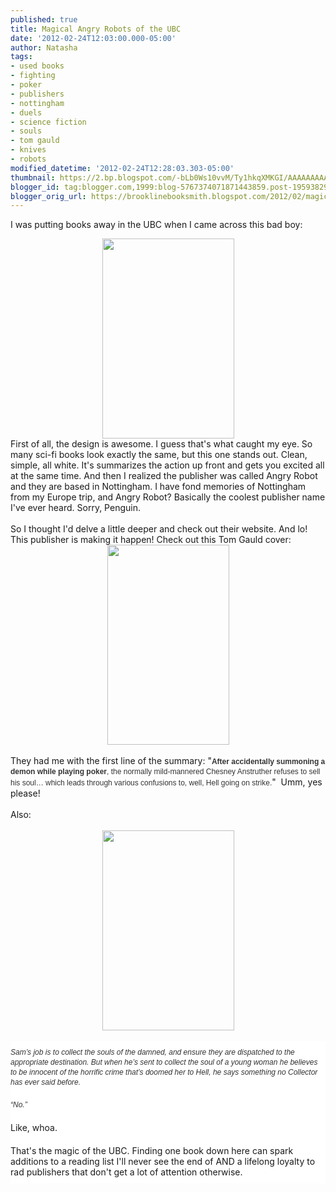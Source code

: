 ```yaml
---
published: true
title: Magical Angry Robots of the UBC
date: '2012-02-24T12:03:00.000-05:00'
author: Natasha
tags:
- used books
- fighting
- poker
- publishers
- nottingham
- duels
- science fiction
- souls
- tom gauld
- knives
- robots
modified_datetime: '2012-02-24T12:28:03.303-05:00'
thumbnail: https://2.bp.blogspot.com/-bLb0Ws10vvM/Ty1hkqXMKGI/AAAAAAAAATo/gPQwuHr6yWU/s72-c/edge_blackthorne.jpg
blogger_id: tag:blogger.com,1999:blog-5767374071871443859.post-1959382950681980935
blogger_orig_url: https://brooklinebooksmith.blogspot.com/2012/02/magical-angry-robots-of-ubc.html
---
```


I was putting books away in the UBC when I came across this bad boy:<br /><div class="separator" style="clear: both; text-align: center;"><a href="https://2.bp.blogspot.com/-bLb0Ws10vvM/Ty1hkqXMKGI/AAAAAAAAATo/gPQwuHr6yWU/s1600/edge_blackthorne.jpg" imageanchor="1" style="margin-left: 1em; margin-right: 1em;"><img border="0" height="320" src="https://2.bp.blogspot.com/-bLb0Ws10vvM/Ty1hkqXMKGI/AAAAAAAAATo/gPQwuHr6yWU/s320/edge_blackthorne.jpg" width="211" /></a></div><div class="separator" style="clear: both; text-align: left;">First of all, the design is awesome. I guess that's what caught my eye. So many sci-fi books look exactly the same, but this one stands out. Clean, simple, all white. It's summarizes the action up front and gets you excited all at the same time. And then I realized the publisher was called Angry Robot and they are based in Nottingham. I have fond memories of Nottingham from my Europe trip, and Angry Robot? Basically the coolest publisher name I've ever heard. Sorry, Penguin.&nbsp;</div><div class="separator" style="clear: both; text-align: left;"><br /></div><div class="" style="clear: both; text-align: left;">So I thought I'd delve a little deeper and check out their website. And lo! This publisher is making it happen! Check out this Tom Gauld cover:&nbsp;</div><div class="separator" style="clear: both; text-align: center;"><a href="https://1.bp.blogspot.com/-e7vy5vwoqpE/Ty1jWztdAzI/AAAAAAAAATw/nx0-SAmaPnM/s1600/thedamnedbusters.jpg" imageanchor="1" style="margin-left: 1em; margin-right: 1em;"><img border="0" height="320" src="https://1.bp.blogspot.com/-e7vy5vwoqpE/Ty1jWztdAzI/AAAAAAAAATw/nx0-SAmaPnM/s320/thedamnedbusters.jpg" width="195" /></a></div><div class="" style="clear: both; text-align: left;"><br /></div><div class="" style="clear: both; text-align: left;">They had me with the first line of the summary: "<strong style="background-attachment: initial; background-clip: initial; background-color: white; background-image: initial; background-origin: initial; border-bottom-width: 0px; border-color: initial; border-image: initial; border-left-width: 0px; border-right-width: 0px; border-style: initial; border-top-width: 0px; color: #333333; font-family: Verdana, Arial, Helvetica, sans-serif; font-size: 12px; line-height: 16px; margin-bottom: 0px; margin-left: 0px; margin-right: 0px; margin-top: 0px; outline-color: initial; outline-style: initial; outline-width: 0px; padding-bottom: 0px; padding-left: 0px; padding-right: 0px; padding-top: 0px; vertical-align: baseline;">After accidentally summoning a demon while playing poker</strong><span style="background-color: white; color: #333333; font-family: Verdana, Arial, Helvetica, sans-serif; font-size: 12px; line-height: 16px;">, the normally mild-mannered Chesney Anstruther refuses to sell his soul… which leads through various confusions to, well, Hell going on strike.</span>" &nbsp;Umm, yes please!</div><div class="" style="clear: both; text-align: left;"><br /></div><div class="" style="clear: both; text-align: left;">Also:&nbsp;</div><div class="" style="clear: both; text-align: left;"><br /></div><div class="separator" style="clear: both; text-align: center;"><a href="https://4.bp.blogspot.com/-9B0nKL9E7CQ/Ty1jXU6yiuI/AAAAAAAAAT4/nTDa3YfS4Lg/s1600/DeadHarvest-v1FINAL.jpg" imageanchor="1" style="margin-left: 1em; margin-right: 1em;"><img border="0" height="320" src="https://4.bp.blogspot.com/-9B0nKL9E7CQ/Ty1jXU6yiuI/AAAAAAAAAT4/nTDa3YfS4Lg/s320/DeadHarvest-v1FINAL.jpg" width="211" /></a></div><br /><div style="background-attachment: initial; background-clip: initial; background-color: white; background-image: initial; background-origin: initial; border-bottom-width: 0px; border-color: initial; border-image: initial; border-left-width: 0px; border-right-width: 0px; border-style: initial; border-top-width: 0px; color: #333333; font-family: Verdana, Arial, Helvetica, sans-serif; font-size: 12px; line-height: 16px; outline-color: initial; outline-style: initial; outline-width: 0px; padding-bottom: 10px; padding-left: 0px; padding-right: 0px; padding-top: 10px; text-align: left; vertical-align: baseline;"><i>Sam’s job is to collect the souls of the damned, and ensure they are dispatched to the appropriate destination. But when he’s sent to collect the soul of a young woman he believes to be innocent of the horrific crime that’s doomed her to Hell, he says something no Collector has ever said before.</i></div><div style="background-attachment: initial; background-clip: initial; background-color: white; background-image: initial; background-origin: initial; border-bottom-width: 0px; border-color: initial; border-image: initial; border-left-width: 0px; border-right-width: 0px; border-style: initial; border-top-width: 0px; color: #333333; font-family: Verdana, Arial, Helvetica, sans-serif; font-size: 12px; line-height: 16px; outline-color: initial; outline-style: initial; outline-width: 0px; padding-bottom: 10px; padding-left: 0px; padding-right: 0px; padding-top: 10px; text-align: left; vertical-align: baseline;"><i>“No.”</i></div><div style="background-attachment: initial; background-clip: initial; background-color: white; background-image: initial; background-origin: initial; border-bottom-width: 0px; border-color: initial; border-image: initial; border-left-width: 0px; border-right-width: 0px; border-style: initial; border-top-width: 0px; outline-color: initial; outline-style: initial; outline-width: 0px; padding-bottom: 10px; padding-left: 0px; padding-right: 0px; padding-top: 10px; text-align: left; vertical-align: baseline;">Like, whoa.&nbsp;</div><div style="background-attachment: initial; background-clip: initial; background-color: white; background-image: initial; background-origin: initial; border-bottom-width: 0px; border-color: initial; border-image: initial; border-left-width: 0px; border-right-width: 0px; border-style: initial; border-top-width: 0px; outline-color: initial; outline-style: initial; outline-width: 0px; padding-bottom: 10px; padding-left: 0px; padding-right: 0px; padding-top: 10px; text-align: left; vertical-align: baseline;">That's the magic of the UBC. Finding one book down here can spark additions to a reading list I'll never see the end of AND a lifelong loyalty to rad publishers that don't get a lot of attention otherwise.</div>